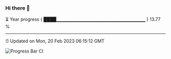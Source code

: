 ### Hi there 👋

⏳ Year progress { ████▁▁▁▁▁▁▁▁▁▁▁▁▁▁▁▁▁▁▁▁▁▁▁▁▁▁ } 13.77 %

---

⏰ Updated on Mon, 20 Feb 2023 06:15:12 GMT

![Progress Bar CI](https://github.com/liununu/liununu/workflows/Progress%20Bar%20CI/badge.svg)
